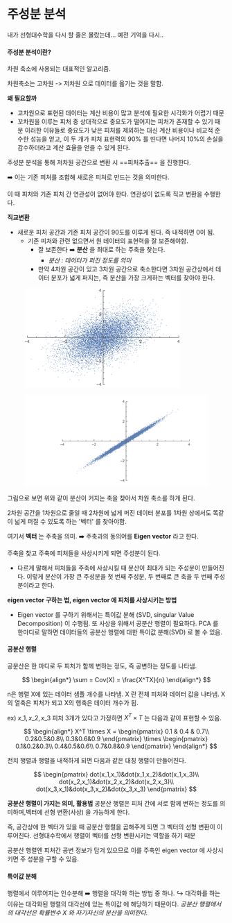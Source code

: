 # 주성분 분석

내가 선형대수학을 다시 할 줄은 몰랐는데... 예전 기억을 다시..

#### 주성분 분석이란?

차원 축소에 사용되는 대표적인 알고리즘.

차원축소는 고차원 -> 저차원 으로 데이터를 옮기는 것을 말함.

**왜 필요할까**

* 고차원으로 표현된 데이터는 계산 비용이 많고 분석에 필요한 시각화가 어렵기 때문
* 꼬차원을 이루는 피처 중 상대적으로 중요도가 떨어지는 피처가 존재할 수 있기 때문 이러한 이유들로 중요도가 낮은 피처를 제외하는 대신 계산 비용이나 비교적 준수한 성능을 얻고, 이 두 개가 피처 표현력의 90% 를 띤다면 나머지 10%의 손실을 감수하더라고 계산 효율을 얻을 수 있게 된다.

주성분 분석을 통해 저차원 공간으로 변환 시 ==피처추출== 을 진행한다.&#x20;

➡️ 이는 기존 피처를 조합해 새로운 피처로 만드는 것을 의미한다.&#x20;

이 때 피처와 기존 피처 간 연관성이 없어야 한다. 연관성이 없도록 직교 변환을 수행한다.

**직교변환**&#x20;

* 새로운 피처 공간과 기존 피처 공간이 90도를 이루게 된다. 즉 내적하면 0이 됨.&#x20;
  * 기존 피처와 관련 없으면서 원 데이터의 표현력을 잘 보존해야함.&#x20;
    * 잘 보존한다 ➡️ **분산** 을 최대로 하는 주축을 찾는다.&#x20;
      * _분산 : 데이터가 퍼진 정도를 의미_&#x20;
    * 만약 4차원 공간이 있고 3차원 공간으로 축소한다면 3차원 공간상에서 데이터 분포가 넓게 퍼지는, 즉 분산을 가장 크게하는 벡터를 찾아야 한다.

<figure><img src="../.gitbook/assets/Pasted image 20231229115745.png" alt=""><figcaption></figcaption></figure>

<figure><img src="../.gitbook/assets/Pasted image 20231229115825.png" alt=""><figcaption></figcaption></figure>

그림으로 보면 위와 같이 분산이 커지는 축을 찾아서 차원 축소를 하게 된다.

2차원 공간을 1차원으로 줄일 때 2차원에 넓게 퍼진 데이터 분포를 1차원 상에서도 똑같이 넓게 퍼질 수 있도록 하는 '벡터' 를 찾아야함.

여기서 **벡터** 는 주축을 의미. ➡️ 주축과의 동의어를 **Eigen vector** 라고 한다.

주축을 찾고 주축에 피처들을 사상시키게 되면 주성분이 된다.&#x20;

* 다르게 말해서 피처들을 주축에 사상시킬 때 분산이 최대가 되는 주성분이 만들어진다. 이렇게 분산이 가장 큰 주성분을 첫 번째 주성분, 두 번째로 큰 축을 두 번째 주성분이라고 한다.

**eigen vector 구하는 법, eigen vector 에 피처를 사상시키는 방법**

* &#x20;Eigen vector 를 구하기 위해서는 특이값 분해 (SVD, singular Value Decomposition) 이 수행됨. 또 사상을 위해서 공분산 행렬이 필요하다. PCA 를 한마디로 말하면 데이터들의 공분산 행렬에 대한 특이값 분해(SVD) 로 볼 수 있음.

#### 공분산 행렬

공분산은 한 마디로 두 피처가 함께 변하는 정도, 즉 공변하는 정도를 나타냄.

$$
\begin{align*} \sum = Cov(X) = \frac{X^TX}{n} \end{align*}
$$

n은 행렬 X에 있는 데이터 샘플 개수를 나타냄. X 란 전체 피처와 데이터 값을 나타냄. X의 열축은 피처가 되고 X의 행축은 데이터 개수가 됨.

ex) $x\_1, x\_2, x\_3$ 피처 3개가 있다고 가정하면 $X^T \times T$ 는 다음과 같이 표현할 수 있음.

$$
\begin{align*} X^T \times X = \begin{pmatrix} 0.1 & 0.4 & 0.7\\ 0.2&0.5&0.8\\ 0.3&0.6&0.9 \end{pmatrix} \times \begin{pmatrix} 0.1&0.2&0.3\\ 0.4&0.5&0.6\\ 0.7&0.8&0.9 \end{pmatrix} \end{align*}
$$

전치 행렬과 행렬을 내적하게 되면 다음과 같은 대칭 행렬이 만들어진다.

$$
\begin{pmatrix} dot(x_1,x_1)&dot(x_1,x_2)&dot(x_1,x_3)\\ dot(x_2,x_1)&dot(x_2,x_2)&dot(x_2,x_3)\\ dot(x_3,x_1)&dot(x_3,x_2)&dot(x_3,x_3) \end{pmatrix}
$$

**공분산 행렬이 가지는 의미, 활용법** 공분산 행렬은 피처 간에 서로 함께 변하는 정도를 의미하며,벡터에 선형 변환(사상) 을 가능하게 한다.

즉, 공간상에 한 벡터가 있을 때 공분산 행렬을 곱해주게 되면 그 벡터의 선형 변환이 이루어진다. 선형대수학에서 행렬이 벡터를 선형 변환시키는 역할을 하기 때문

공분산 행렬엔 피처간 공변 정보가 담겨 있으므로 이를 주축인 eigen vector 에 사상시키면 주 성분을 구할 수 있음.

#### 특이값 분해

행렬에서 이루어지는 인수분해 ➡️ 행렬을 대각화 하는 방법 중 하나. ↪️ 대각화를 하는 이유는 대각화된 행렬의 대각선에 있는 특이값 에 해당하기 때문이다. _공분산 행렬에서의 대각선은 확률변수 X 와 자기자신의 분산을 의미한다._
